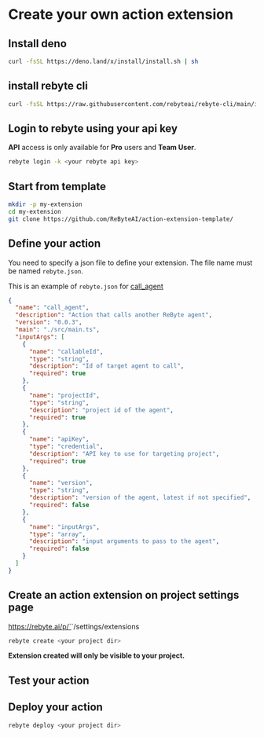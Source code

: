 # Create your own action extension


## Install deno

```sh
curl -fsSL https://deno.land/x/install/install.sh | sh
```

## install rebyte cli

```sh
curl -fsSL https://raw.githubusercontent.com/rebyteai/rebyte-cli/main/install.sh | sudo sh -
```


## Login to rebyte using your api key

**API** access is only available for **Pro** users and **Team User**. 

```sh
rebyte login -k <your rebyte api key>
```

## Start from template

```sh
mkdir -p my-extension
cd my-extension
git clone https://github.com/ReByteAI/action-extension-template/
```

## Define your action
You need to specify a json file to define your extension. The file name must be named `rebyte.json`.

This is an example of `rebyte.json` for [call_agent](https://github.com/ReByteAI/ext_call_agent/tree/main)

```json
{
  "name": "call_agent",
  "description": "Action that calls another ReByte agent",
  "version": "0.0.3",
  "main": "./src/main.ts",
  "inputArgs": [
    {
      "name": "callableId",
      "type": "string",
      "description": "Id of target agent to call",
      "required": true
    },
    {
      "name": "projectId",
      "type": "string",
      "description": "project id of the agent",
      "required": true
    },
    {
      "name": "apiKey",
      "type": "credential",
      "description": "API key to use for targeting project",
      "required": true
    },
    {
      "name": "version",
      "type": "string",
      "description": "version of the agent, latest if not specified",
      "required": false
    },
    {
      "name": "inputArgs",
      "type": "array",
      "description": "input arguments to pass to the agent",
      "required": false
    }
  ]
}
```

## Create an action extension on project settings page

https://rebyte.ai/p/`<project id>`/settings/extensions

```sh
rebyte create <your project dir>
```

**Extension created will only be visible to your project.**

## Test your action

## Deploy your action

```sh
rebyte deploy <your project dir>
```